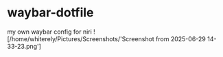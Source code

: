 # waybar-dotfile
my own waybar config for niri
![/home/whiterely/Pictures/Screenshots/'Screenshot from 2025-06-29 14-33-23.png']
